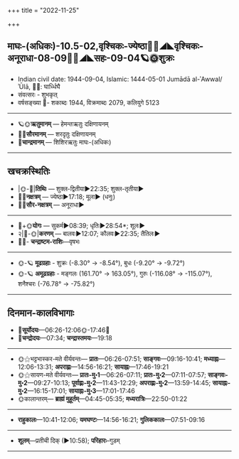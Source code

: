 +++
title = "2022-11-25"

+++
## माघः-(अधिकः)-10.5-02,वृश्चिकः-ज्येष्ठा🌛🌌◢◣वृश्चिकः-अनूराधा-08-09🌌🌞◢◣सहः-09-04🪐🌞शुक्रः
- Indian civil date: 1944-09-04, Islamic: 1444-05-01 Jumādā al-ʾAwwal/ʾŪlā, 🌌🌞: घार्ध्धिघै
- संवत्सरः - शुभकृत्
- वर्षसङ्ख्या 🌛- शकाब्दः 1944, विक्रमाब्दः 2079, कलियुगे 5123
___________________
- 🪐🌞**ऋतुमानम्** — हेमन्तऋतुः दक्षिणायनम्
- 🌌🌞**सौरमानम्** — शरदृतुः दक्षिणायनम्
- 🌛**चान्द्रमानम्** — शिशिरऋतुः माघः-(अधिकः)
___________________


## खचक्रस्थितिः
- |🌞-🌛|**तिथिः** — शुक्ल-द्वितीया►22:35; शुक्ल-तृतीया►  
- 🌌🌛**नक्षत्रम्** — ज्येष्ठा►17:18; मूला► (धनुः)  
- 🌌🌞**सौर-नक्षत्रम्** — अनूराधा►  
___________________
- 🌛+🌞**योगः** — सुकर्म►08:39; धृतिः►28:54*; शूलः►  
- २|🌛-🌞|**करणम्** — बालवः►12:07; कौलवः►22:35; तैतिलः►  
- 🌌🌛- **चन्द्राष्टम-राशिः**—वृषभः  
___________________
- 🌞-🪐 **मूढग्रहाः** - शुक्रः (-8.30° → -8.54°), बुधः (-9.20° → -9.72°)
- 🌞-🪐 **अमूढग्रहाः** - मङ्गलः (161.70° → 163.05°), गुरुः (-116.08° → -115.07°), शनैश्चरः (-76.78° → -75.82°)
___________________


## दिनमान-कालविभागाः
- 🌅**सूर्योदयः**—06:26-12:06🌞️-17:46🌇  
- 🌛**चन्द्रोदयः**—07:34; **चन्द्रास्तमयः**—19:18  
___________________
- 🌞⚝भट्टभास्कर-मते वीर्यवन्तः— **प्रातः**—06:26-07:51; **साङ्गवः**—09:16-10:41; **मध्याह्नः**—12:06-13:31; **अपराह्णः**—14:56-16:21; **सायाह्नः**—17:46-19:21  
- 🌞⚝सायण-मते वीर्यवन्तः— **प्रातः-मु॰1**—06:26-07:11; **प्रातः-मु॰2**—07:11-07:57; **साङ्गवः-मु॰2**—09:27-10:13; **पूर्वाह्णः-मु॰2**—11:43-12:29; **अपराह्णः-मु॰2**—13:59-14:45; **सायाह्नः-मु॰2**—16:15-17:01; **सायाह्नः-मु॰3**—17:01-17:46  
- 🌞कालान्तरम्— **ब्राह्मं मुहूर्तम्**—04:45-05:35; **मध्यरात्रिः**—22:50-01:22  
___________________
- **राहुकालः**—10:41-12:06; **यमघण्टः**—14:56-16:21; **गुलिककालः**—07:51-09:16  
___________________
- **शूलम्**—प्रतीची दिक् (►10:58); **परिहारः**–गुडम्  
___________________
